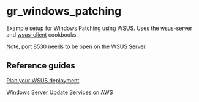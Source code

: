 # gr_windows_patching

Example setup for Windows Patching using WSUS. Uses the [wsus-server](https://supermarket.chef.io/cookbooks/wsus-server) and [wsus-client](https://supermarket.chef.io/cookbooks/wsus-client) cookbooks.

Note, port 8530 needs to be open on the WSUS Server.

## Reference guides
[Plan your WSUS deployment](https://docs.microsoft.com/en-us/windows-server/administration/windows-server-update-services/plan/plan-your-wsus-deployment)

[Windows Server Update Services on AWS](https://aws.amazon.com/quickstart/architecture/windows-server-update-services/)
